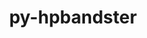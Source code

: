 ---
title: "py-hpbandster"
layout: cache
categories: [package, develop-2025-04-20]
meta: {"compilers": ["none"], "num_specs": 1, "num_specs_by_stack": {"e4s": 1, "root": 1}, "oss": ["ubuntu22.04"], "platforms": ["linux"], "stacks": ["e4s", "root"], "targets": ["x86_64_v3"], "versions": ["0.7.4"]}
spec_details: [{"compiler": "none", "hash": "axv6i3r3lvpl3jujoahlovznidcvgzn4", "os": "ubuntu22.04", "platform": "linux", "size": "-", "stacks": ["e4s", "root"], "target": "x86_64_v3", "variants": ["build_system=python_pip"], "versions": ["0.7.4"]}]
---